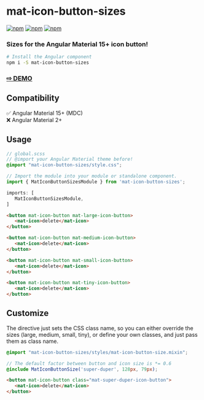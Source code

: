 # mat-icon-button-sizes

[![npm](https://img.shields.io/npm/v/mat-icon-button-sizes.svg)](https://www.npmjs.com/package/mat-icon-button-sizes)
[![npm](https://img.shields.io/npm/dm/mat-icon-button-sizes.svg)](https://www.npmjs.com/package/mat-icon-button-sizes)
[![npm](https://img.shields.io/librariesio/release/npm/mat-icon-button-sizes)](https://www.npmjs.com/package/mat-icon-button-sizes)

### Sizes for the Angular Material 15+ icon button!

```sh
# Install the Angular component
npm i -S mat-icon-button-sizes
```

### <a href="https://btxtiger.github.io/mat-icon-button-sizes/" target="_blank">⇨ DEMO</a>

## Compatibility
✅ Angular Material 15+ (MDC)<br>
❌ Angular Material 2+

## Usage
```scss
// global.scss
// @import your Angular Material theme before!
@import "mat-icon-button-sizes/style.css";
```
```ts
// Import the module into your module or standalone component.
import { MatIconButtonSizesModule } from 'mat-icon-button-sizes';

imports: [
   MatIconButtonSizesModule,
]
```
```html
<button mat-icon-button mat-large-icon-button>
   <mat-icon>delete</mat-icon>
</button>

<button mat-icon-button mat-medium-icon-button>
   <mat-icon>delete</mat-icon>
</button>

<button mat-icon-button mat-small-icon-button>
   <mat-icon>delete</mat-icon>
</button>

<button mat-icon-button mat-tiny-icon-button>
   <mat-icon>delete</mat-icon>
</button>
```

## Customize
The directive just sets the CSS class name, so you can either override the sizes (large, medium, small, tiny),
or define your own classes, and just pass them as class name.

```scss
@import "mat-icon-button-sizes/styles/mat-icon-button-size.mixin";

// The default factor between button and icon size is *= 0.6
@include MatIconButtonSize('super-duper', 128px, 79px);
```
```html
<button mat-icon-button class="mat-super-duper-icon-button">
   <mat-icon>delete</mat-icon>
</button>
```
